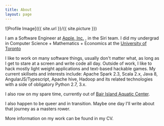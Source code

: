 ```yaml
---
title: About
layout: page
---
```

![Profile Image]({{ site.url }}/{{ site.picture }})

I am a Software Engineer at [Apple, Inc.](http://www.apple.com/) , in the Siri team. I did my undergrad in Computer Science + Mathematics + Economics at the [University of Toronto](http://www.utoronto.ca/)

I like to work on many software things, usually don't matter what, as long as I get to stare at a screen and write code all day. Outside of work, I like to hack mostly light weight applications and text-based hackable games. My current skillsets and interests include: Apache Spark 2.3, Scala 2.x, Java 8, AngularJS/Typescript, Apache hive, Hadoop and its related technologies with a side of obligatory Python 2.7, 3.x.

I also row on my spare time, currently out of [Bair Island Aquatic Center](http://www.gobair.org/).

I also happen to be queer and in transition. Maybe one day I'll write about that journey as a masters rower.

More information on my work can be found in my CV.
